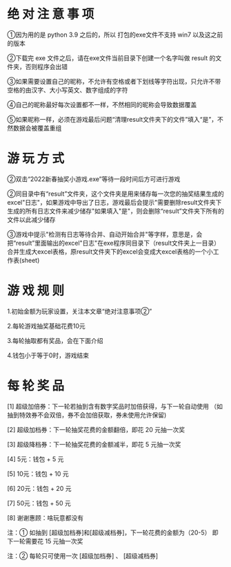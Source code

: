 
# 绝 对 注 意 事 项 

 ①因为用的是 python 3.9 之后的，所以 打包的exe文件不支持 win7 以及这之前的版本
 
 ②下载完 exe 文件之后，请在exe文件当前目录下创建一个名字叫做 result 的文件夹，否则程序会出错

 ③如果需要设置自己的昵称，不允许有空格或者下划线等字符出现，只允许不带空格的由汉字、大小写英文、数字组成的字符

 ④自己的昵称最好每次设置都不一样，不然相同的昵称会导致数据覆盖

 ⑤如果昵称一样，必须在游戏最后问题“清理result文件夹下的文件”填入“是”，不然数据会被覆盖重组


#  游  玩  方  式   

 ②双击“2022新春抽奖小游戏.exe”等待一段时间后方可进行游戏

 ②同目录中有“result”文件夹，这个文件夹是用来储存每一次您的抽奖结果生成的excel"日志"，如果游戏中导出了日志，游戏最后会提示"需要删除result文件夹下生成的所有日志文件来减少储存"如果填入"是"，则会删除“result”文件夹下所有的文件以此减少储存

 ③游戏中提示"检测有日志等待合并、自动开始合并"等字样，意思是，会把“result”里面输出的excel"日志"在exe程序同目录下（result文件夹上一目录）合并生成大excel表格，原result文件夹下的excel会变成大excel表格的一个小工作表(sheet)

 # 游 戏 规 则

 1.初始金额为玩家设置，关注本文章“绝对注意事项②” 
 
 2.每轮游戏抽奖基础花费10元
 
 3.每轮抽取都有奖品，会在下面介绍
 
 4.钱包小于等于0时，游戏结束

 # 每 轮 奖 品

 [1] 超级加倍券：下一轮若抽到含有数字奖品时加倍获得，与下一轮自动使用
            （如抽到特效券不会双倍，券不会加倍获取，券未使用允许保留)
            
 [2] 超级加档券：下一轮抽奖花费的金额翻倍，即花 20 元抽一次奖
 
 [3] 超级降档券：下一轮抽奖花费的金额减半，即花  5 元抽一次奖
 
 [4] 5元：钱包 + 5 元
 
 [5] 10元：钱包 + 10 元
 
 [6] 20元：钱包 + 20 元
 
 [7] 50元：钱包 + 50 元
 
 [8] 谢谢惠顾：啥玩意都没有
 
  注：① 如抽到 [超级加档券]和[超级减档券]，下一轮花费的金额为（20-5）
       即 下一轮需要花 15 元抽一次奖
       
  注：② 每轮只可使用一次 [超级加档券] 、 [超级减档券]
